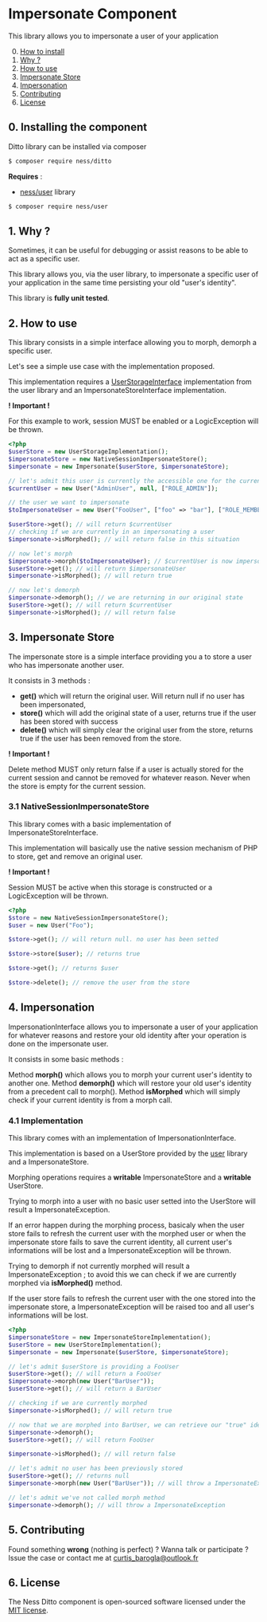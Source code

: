 # Impersonate Component

This library allows you to impersonate a user of your application

0. [How to install](#0-installing-the-component)
1. [Why ?](#1-why)
2. [How to use](#2-how-to-use)
3. [Impersonate Store](#3-impersonate-store)
4. [Impersonation](#4-impersonation)
5. [Contributing](#5-contributing)
6. [License](#6-license)

## 0. Installing the component

Ditto library can be installed via composer

~~~bash
$ composer require ness/ditto
~~~

**Requires** : 
- [ness/user](https://github.com/CurtisBarogla/User) library

~~~bash
$ composer require ness/user
~~~

## 1. Why ?

Sometimes, it can be useful for debugging or assist reasons to be able to act as a specific user.

This library allows you, via the user library, to impersonate a specific user of your application in the same time persisting your old "user's identity". 

This library is **fully unit tested**.

## 2. How to use

This library consists in a simple interface allowing you to morph, demorph a specific user.

Let's see a simple use case with the implementation proposed.

This implementation requires a [UserStorageInterface](https://github.com/CurtisBarogla/User#2-storing-user) implementation from the user library and an ImpersonateStoreInterface implementation.

**! Important !**

For this example to work, session MUST be enabled or a LogicException will be thrown.

~~~php
<?php
$userStore = new UserStorageImplementation();
$impersonateStore = new NativeSessionImpersonateStore();
$impersonate = new Impersonate($userStore, $impersonateStore);

// let's admit this user is currently the accessible one for the current user's session
$currentUser = new User("AdminUser", null, ["ROLE_ADMIN"]);

// the user we want to impersonate
$toImpersonateUser = new User("FooUser", ["foo" => "bar"], ["ROLE_MEMBER"]);

$userStore->get(); // will return $currentUser
// checking if we are currently in an impersonating a user
$impersonate->isMorphed(); // will return false in this situation

// now let's morph
$impersonate->morph($toImpersonateUser); // $currentUser is now impersonating $toImpersonateUser
$userStore->get(); // will return $impersonateUser
$impersonate->isMorphed(); // will return true

// now let's demorph
$impersonate->demorph(); // we are returning in our original state
$userStore->get(); // will return $currentUser
$impersonate->isMorphed(); // will return false
~~~

## 3. Impersonate Store

The impersonate store is a simple interface providing you a to store a user who has impersonate another user. 

It consists in 3 methods :

- **get()** which will return the original user. Will return null if no user has been impersonated,
- **store()** which will add the original state of a user, returns true if the user has been stored with success
- **delete()** which will simply clear the original user from the store, returns true if the user has been removed from the store.

**! Important !**

Delete method MUST only return false if a user is actually stored for the current session and cannot be removed for whatever reason. Never when the store is empty for the current session.

### 3.1 NativeSessionImpersonateStore

This library comes with a basic implementation of ImpersonateStoreInterface.

This implementation will basically use the native session mechanism of PHP to store, get and remove an original user.

**! Important !**

Session MUST be active when this storage is constructed or a LogicException will be thrown.
 
~~~php
<?php
$store = new NativeSessionImpersonateStore();
$user = new User("Foo");

$store->get(); // will return null. no user has been setted

$store->store($user); // returns true

$store->get(); // returns $user

$store->delete(); // remove the user from the store
~~~
 
## 4. Impersonation

ImpersonationInterface allows you to impersonate a user of your application for whatever reasons and restore your old identity after your operation is done on the impersonate user.

It consists in some basic methods :

Method **morph()** which allows you to morph your current user's identity to another one.
Method **demorph()** which will restore your old user's identity from a precedent call to morph().
Method **isMorphed** which will simply check if your current identity is from a morph call.

### 4.1 Implementation

This library comes with an implementation of ImpersonationInterface.

This implementation is based on a UserStore provided by the [user](https://github.com/CurtisBarogla/User) library and a ImpersonateStore.

Morphing operations requires a **writable** ImpersonateStore and a **writable** UserStore.

Trying to morph into a user with no basic user setted into the UserStore will result a ImpersonateException.

If an error happen during the morphing process, basicaly when the user store fails to refresh the current user with the morphed user or when the impersonate store fails to save the current identity, all current user's informations will be lost and a ImpersonateException will be thrown.

Trying to demorph if not currently morphed will result a ImpersonateException ; to avoid this we can check if we are currently morphed via **isMorphed()** method.

If the user store fails to refresh the current user with the one stored into the impersonate store, a ImpersonateException will be raised too and all user's informations will be lost.

~~~php
<?php
$impersonateStore = new ImpersonateStoreImplementation();
$userStore = new UserStoreImplementation();
$impersonate = new Impersonate($userStore, $impersonateStore);

// let's admit $userStore is providing a FooUser
$userStore->get(); // will return a FooUser
$impersonate->morph(new User("BarUser"));
$userStore->get(); // will return a BarUser

// checking if we are currently morphed
$impersonate->isMorphed(); // will return true

// now that we are morphed into BarUser, we can retrieve our "true" identity via demorph
$impersonate->demorph();
$userStore->get(); // will return FooUser

$impersonate->isMorphed(); // will return false

// let's admit no user has been previously stored
$userStore->get(); // returns null
$impersonate->morph(new User("BarUser")); // will throw a ImpersonateException

// let's admit we've not called morph method
$impersonate->demorph(); // will throw a ImpersonateException
~~~

## 5. Contributing

Found something **wrong** (nothing is perfect) ? Wanna talk or participate ? <br />
Issue the case or contact me at [curtis_barogla@outlook.fr](mailto:curtis_barogla@outlook.fr)

## 6. License

The Ness Ditto component is open-sourced software licensed under the [MIT license](https://opensource.org/licenses/MIT).
